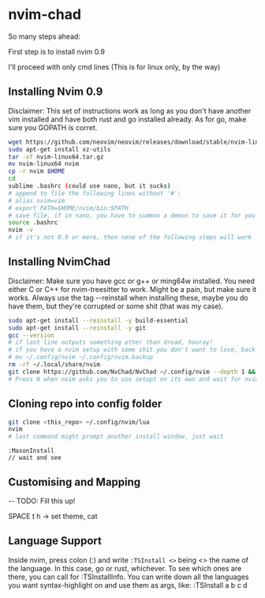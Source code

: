 # nvim-chad

So many steps ahead:

First step is to install nvim 0.9

I'll proceed with only cmd lines (This is for linux only, by the way)

## Installing Nvim 0.9

Disclaimer: This set of instructions work as long as you don't have another vim installed
and have both rust and go installed already. As for go, make sure you GOPATH is corret.

```bash
wget https://github.com/neovim/neovim/releases/download/stable/nvim-linux64.tar.gz
sudo apt-get install xz-utils
tar -xf nvim-linux64.tar.gz
mv nvim-linux64 nvim
cp -r nvim $HOME
cd
sublime .bashrc (could use nano, but it sucks)
# append to file the following lines without '#':
# alias nvim=vim
# export PATH=$HOME/nvim/bin:$PATH
# save file, if in nano, you have to summon a demon to save it for you
source .bashrc
nvim -v
# if it's not 0.9 or more, then none of the following steps will work
```

## Installing NvimChad

Disclaimer: Make sure you have gcc or g++ or ming64w installed. You need either C or C++
for nvim-treesitter to work. Might be a pain, but make sure it works. Always use the tag
--reinstall when installing these, maybe you do have them, but they're corrupted or some
shit (that was my case).

```bash
sudo apt-get install --reinstall -y build-essential
sudo apt-get install --reinstall -y git
gcc --version
# if last line outputs something other than dread, hooray!
# if you have a nvim setup with some shit you don't want to lose, back that up with
# mv ~/.config/nvim ~/.config/nvim.backup
rm -rf ~/.local/share/nvim
git clone https://github.com/NvChad/NvChad ~/.config/nvim --depth 1 && nvim
# Press N when nvim asks you to use setupt on its own and wait for nvim to set default
```

## Cloning repo into config folder

```bash
git clone <this_repo> ~/.config/nvim/lua
nvim
# last command might prompt another install window, just wait
```
```vim
:MasonInstall
// wait and see
```

## Customising and Mapping

-- TODO: Fill this up!

SPACE t h -> set theme, cat

## Language Support

Inside nvim, press colon (:) and write `:TSInstall <>` being <> the name of the language.
In this case, go or rust, whichever. To see which ones are there, you can call for :TSInstallInfo.
You can write down all the languages you want syntax-highlight on and use them as args, like:
:TSInstall a b c d


